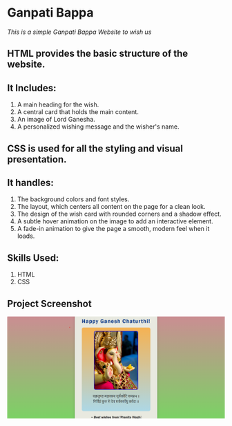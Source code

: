 # Ganpati Bappa 

*This is a simple Ganpati Bappa Website to wish us*

## HTML provides the basic structure of the website.
## It Includes:
1) A main heading for the wish.
2) A central card that holds the main content.
3) An image of Lord Ganesha.
4) A personalized wishing message and the wisher's name.

## CSS is used for all the styling and visual presentation.
## It handles:

1) The background colors and font styles.
2) The layout, which centers all content on the page for a clean look.
3) The design of the wish card with rounded corners and a shadow effect.
4) A subtle hover animation on the image to add an interactive element.
5) A fade-in animation to give the page a smooth, modern feel when it loads.

## Skills Used:
1) HTML
2) CSS

## Project Screenshot
![Ganpati Bappa Wishes Website Screenshot](Ganpati%20Bappa%20Output%20.png)




